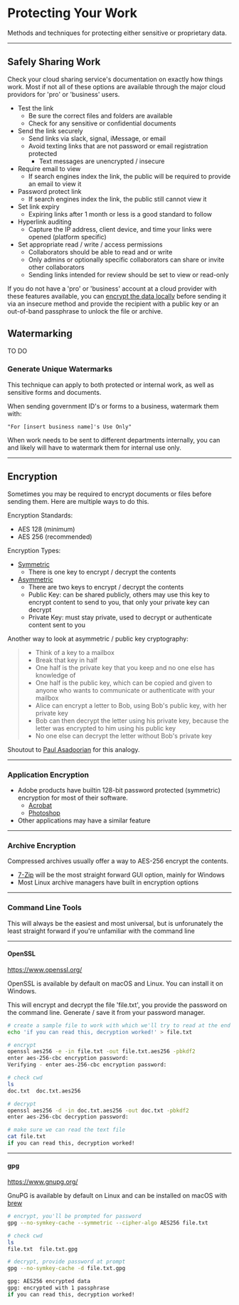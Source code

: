 # Protecting Your Work

Methods and techniques for protecting either sensitive or proprietary data.

---

## Safely Sharing Work

Check your cloud sharing service's documentation on exactly how things work. Most if not all of these options are available through the major cloud providors for 'pro' or 'business' users.

- Test the link
	* Be sure the correct files and folders are available
	* Check for any sensitive or confidential documents
- Send the link securely
	* Send links via slack, signal, iMessage, or email
	* Avoid texting links that are not password or email registration protected
		- Text messages are unencrypted / insecure
- Require email to view
	* If search engines index the link, the public will be required to provide an email to view it
- Password protect link
	* If search engines index the link, the public still cannot view it
- Set link expiry
	* Expiring links after 1 month or less is a good standard to follow
- Hyperlink auditing
	* Capture the IP address, client device, and time your links were opened (platform specific)
- Set appropriate read / write / access permissions
	* Collaborators should be able to read and or write
	* Only admins or optionally specific collaborators can share or invite other collaborators
	* Sending links intended for review should be set to view or read-only

If you do not have a 'pro' or 'business' account at a cloud provider with these features available, you can [encrypt the data locally](#encryption) before sending it via an insecure method and provide the recipient with a public key or an out-of-band passphrase to unlock the file or archive.

## Watermarking

TO DO

### Generate Unique Watermarks

This technique can apply to both protected or internal work, as well as sensitive forms and documents.

When sending government ID's or forms to a business, watermark them with: 

```
"For [insert business name]'s Use Only"
```

When work needs to be sent to different departments internally, you can and likely will have to watermark them for internal use only.

---

## Encryption

Sometimes you may be required to encrypt documents or files before sending them. Here are multiple ways to do this.

Encryption Standards:

- AES 128 (minimum)
- AES 256 (recommended)

Encryption Types:

- [Symmetric](https://en.wikipedia.org/wiki/Symmetric-key_algorithm)
	* There is one key to encrypt / decrypt the contents
- [Asymmetric](https://en.wikipedia.org/wiki/Public_key_encryption)
	* There are two keys to encrypt / decrypt the contents
	* Public Key: can be shared publicly, others may use this key to encrypt content to send to you, that only your private key can decrypt
	* Private Key: must stay private, used to decrypt or authenticate content sent to you

Another way to look at asymmetric / public key cryptography:

> - Think of a key to a mailbox
> - Break that key in half
> - One half is the private key that you keep and no one else has knowledge of
> - One half is the public key, which can be copied and given to anyone who wants to communicate or authenticate with your mailbox
> - Alice can encrypt a letter to Bob, using Bob's public key, with her private key
> - Bob can then decrypt the letter using his private key, because the letter was encrypted to him using his public key
> - No one else can decrypt the letter without Bob's private key

Shoutout to [Paul Asadoorian](https://twitter.com/securityweekly) for this analogy.

---

### Application Encryption

- Adobe products have builtin 128-bit password protected (symmetric) encryption for most of their software.
	* [Acrobat](https://www.adobe.com/acrobat/hub/how-to/how-to-secure-pdf-documents)
	* [Photoshop](https://helpx.adobe.com/photoshop/using/saving-pdf-files.html#save_in_photoshop_pdf_format)
- Other applications may have a similar feature

---

### Archive Encryption

Compressed archives usually offer a way to AES-256 encrypt the contents.

- [7-Zip](https://www.7-zip.org/) will be the most straight forward GUI option, mainly for Windows
- Most Linux archive managers have built in encryption options

---

### Command Line Tools

This will always be the easiest and most universal, but is unforunately the least straight forward if you're unfamiliar with the command line

---

#### OpenSSL

https://www.openssl.org/

OpenSSL is available by default on macOS and Linux. You can install it on Windows.

This will encrypt and decrypt the file 'file.txt', you provide the password on the command line. Generate / save it from your password manager.

```bash
# create a sample file to work with which we'll try to read at the end
echo 'if you can read this, decryption worked!' > file.txt

# encrypt
openssl aes256 -e -in file.txt -out file.txt.aes256 -pbkdf2
enter aes-256-cbc encryption password:
Verifying - enter aes-256-cbc encryption password:

# check cwd
ls
doc.txt  doc.txt.aes256

# decrypt
openssl aes256 -d -in doc.txt.aes256 -out doc.txt -pbkdf2
enter aes-256-cbc decryption password:

# make sure we can read the text file
cat file.txt
if you can read this, decryption worked!
```

---

#### gpg

https://www.gnupg.org/

GnuPG is available by default on Linux and can be installed on macOS with [brew](https://brew.sh/)

```bash
# encrypt, you'll be prompted for password
gpg --no-symkey-cache --symmetric --cipher-algo AES256 file.txt 

# check cwd
ls
file.txt  file.txt.gpg

# decrypt, provide password at prompt
gpg --no-symkey-cache -d file.txt.gpg 

gpg: AES256 encrypted data
gpg: encrypted with 1 passphrase
if you can read this, decryption worked!
```
